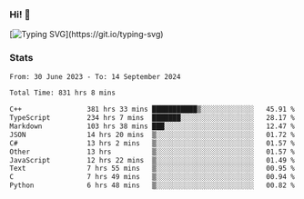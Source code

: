 ### Hi!  👋

[![Typing SVG](https://readme-typing-svg.herokuapp.com?font=Fira+Code&pause=1000&width=435&lines=Hello!+I'm+Texiwustion.)](https://git.io/typing-svg)

### Stats

<!--START_SECTION:waka-->

```txt
From: 30 June 2023 - To: 14 September 2024

Total Time: 831 hrs 8 mins

C++                381 hrs 33 mins ███████████▒░░░░░░░░░░░░░   45.91 %
TypeScript         234 hrs 7 mins  ███████░░░░░░░░░░░░░░░░░░   28.17 %
Markdown           103 hrs 38 mins ███░░░░░░░░░░░░░░░░░░░░░░   12.47 %
JSON               14 hrs 20 mins  ▒░░░░░░░░░░░░░░░░░░░░░░░░   01.72 %
C#                 13 hrs 2 mins   ▒░░░░░░░░░░░░░░░░░░░░░░░░   01.57 %
Other              13 hrs          ▒░░░░░░░░░░░░░░░░░░░░░░░░   01.57 %
JavaScript         12 hrs 22 mins  ▒░░░░░░░░░░░░░░░░░░░░░░░░   01.49 %
Text               7 hrs 55 mins   ▒░░░░░░░░░░░░░░░░░░░░░░░░   00.95 %
C                  7 hrs 49 mins   ▒░░░░░░░░░░░░░░░░░░░░░░░░   00.94 %
Python             6 hrs 48 mins   ▒░░░░░░░░░░░░░░░░░░░░░░░░   00.82 %
```

<!--END_SECTION:waka-->

